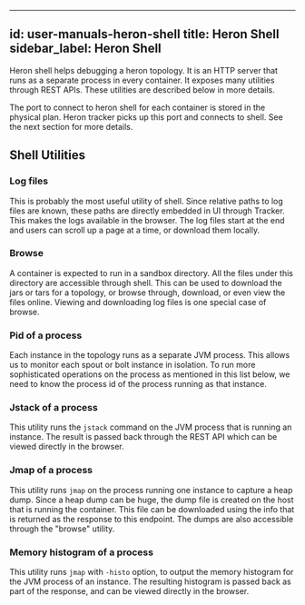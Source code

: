 <!--
    Licensed to the Apache Software Foundation (ASF) under one
    or more contributor license agreements.  See the NOTICE file
    distributed with this work for additional information
    regarding copyright ownership.  The ASF licenses this file
    to you under the Apache License, Version 2.0 (the
    "License"); you may not use this file except in compliance
    with the License.  You may obtain a copy of the License at

      http://www.apache.org/licenses/LICENSE-2.0

    Unless required by applicable law or agreed to in writing,
    software distributed under the License is distributed on an
    "AS IS" BASIS, WITHOUT WARRANTIES OR CONDITIONS OF ANY
    KIND, either express or implied.  See the License for the
    specific language governing permissions and limitations
    under the License.
-->
---
id: user-manuals-heron-shell
title: Heron Shell
sidebar_label: Heron Shell
---

Heron shell helps debugging a heron topology. It is an HTTP server that runs as a
separate process in every container.  It exposes many utilities through REST APIs.
These utilities are described below in more details.

The port to connect to heron shell for each container is stored in the physical
plan. Heron tracker picks up this port and connects to shell. See the next
section for more details.

## Shell Utilities

### Log files

This is probably the most useful utility of shell. Since relative paths to log
files are known, these paths are directly embedded in UI through Tracker. This
makes the logs available in the browser. The log files start at the end and
users can scroll up a page at a time, or download them locally.

### Browse

A container is expected to run in a sandbox directory. All the files
under this directory are accessible through shell. This can be used to download
the jars or tars for a topology, or browse through, download, or even view the
files online. Viewing and downloading log files is one special case of browse.

### Pid of a process

Each instance in the topology runs as a separate JVM process. This allows us to
monitor each spout or bolt instance in isolation. To run more sophisticated
operations on the process as mentioned in this list below, we need to know the
process id of the process running as that instance.

### Jstack of a process

This utility runs the `jstack` command on the JVM process that is running an
instance. The result is passed back through the REST API which can be viewed
directly in the browser.

### Jmap of a process

This utility runs `jmap` on the process running one instance to capture a heap
dump. Since a heap dump can be huge, the dump file is created on the host that
is running the container. This file can be downloaded using the info that is
returned as the response to this endpoint. The dumps are also accessible through
the "browse" utility.

### Memory histogram of a process

This utility runs `jmap` with `-histo` option, to output the memory
histogram for the JVM process of an instance. The resulting histogram is passed
back as part of the response, and can be viewed directly in the browser.
